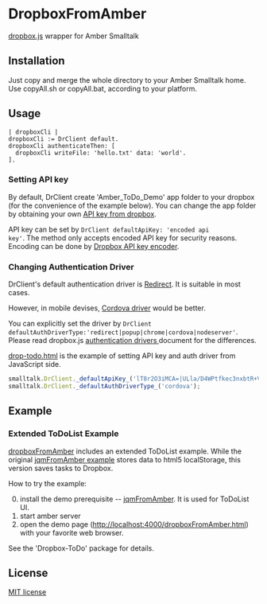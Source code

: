 DropboxFromAmber
==================

[dropbox.js](https://github.com/dropbox/dropbox-js) wrapper for Amber Smalltalk

## Installation ##
Just copy and merge the whole directory to your Amber Smalltalk home. 
Use copyAll.sh or copyAll.bat, according to your platform.

## Usage ##
```Smalltalk
| dropboxCli |
dropboxCli := DrClient default.
dropboxCli authenticateThen: [
  dropboxCli writeFile: 'hello.txt' data: 'world'.
].
```
### Setting API key ###
By default, DrClient create 'Amber_ToDo_Demo' app folder to your dropbox (for the convenience of the example below). You can change the app folder by obtaining your own [API key from dropbox](https://www.dropbox.com/developers/core).

API key can be set by <code>DrClient defaultApiKey: 'encoded api key'</code>. The method only accepts encoded API key for security reasons. Encoding can be done by [Dropbox API key encoder](https://dl-web.dropbox.com/spa/pjlfdak1tmznswp/api_keys.js/public/index.html).

### Changing Authentication Driver ###
DrClient's default authentication driver is [Redirect](https://github.com/dropbox/dropbox-js/blob/master/doc/auth_drivers.md#dropboxdriversredirect). It is suitable in most cases.

However, in mobile devises, [Cordova driver](https://github.com/dropbox/dropbox-js/blob/master/doc/auth_drivers.md#dropboxdriverscordova) would be better. 

You can explicitly set the driver by <code>DrClient defaultAuthDriverType:'redirect|popup|chrome|cordova|nodeserver'</code>. Please read dropbox.js [authentication drivers ](https://github.com/dropbox/dropbox-js/blob/master/doc/auth_drivers.md) document for the differences.

[drop-todo.html](https://github.com/mumez/dropbox-from-amber/blob/master/drop-todo.html) is the example of setting API key and auth driver from JavaScript side.

```javascript
smalltalk.DrClient._defaultApiKey_('lT8r2O3iMCA=|ULla/D4WPtfkec3nxbtR+V861w9E+U9+krMlTYrV/A==');
smalltalk.DrClient._defaultAuthDriverType_('cordova');
```

## Example ##

### Extended ToDoList Example ###
[dropboxFromAmber](https://github.com/mumez/dropbox-from-amber) includes an extended ToDoList example. While the original [jqmFromAmber example](https://github.com/mumez/jqm-from-amber) stores data to html5 localStorage, this version saves tasks to Dropbox.

How to try the example:

0. install the demo prerequisite -- [jqmFromAmber](https://github.com/mumez/jqm-from-amber). It is used for ToDoList UI.
1. start amber server
2. open the demo page ([http://localhost:4000/dropboxFromAmber.html](http://localhost:4000/dropboxFromAmber.html)) with your favorite web browser.

See the 'Dropbox-ToDo' package for details.

## License ##
[MIT license](http://opensource.org/licenses/MIT)
